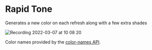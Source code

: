 # Rapid Tone

Generates a new color on each refresh along with a few extra shades

![Recording 2022-03-07 at 10 08 20](https://user-images.githubusercontent.com/46692803/157060735-0ce190db-7091-4140-9b16-36b8eab96a5b.gif)

Color names provided by the [color-names API](https://github.com/meodai/color-names).
